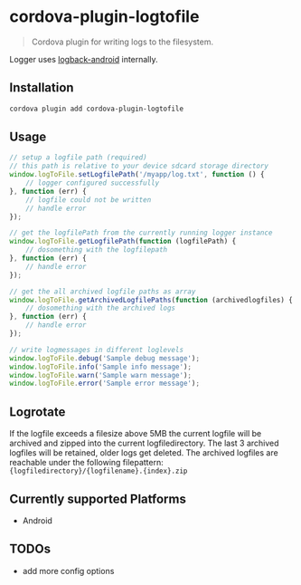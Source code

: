 # cordova-plugin-logtofile

> Cordova plugin for writing logs to the filesystem.

Logger uses [logback-android](https://github.com/tony19/logback-android) internally.

## Installation

```bash
cordova plugin add cordova-plugin-logtofile
```

## Usage

```javascript
// setup a logfile path (required)
// this path is relative to your device sdcard storage directory
window.logToFile.setLogfilePath('/myapp/log.txt', function () {
    // logger configured successfully  
}, function (err) {
    // logfile could not be written
    // handle error
});

// get the logfilePath from the currently running logger instance
window.logToFile.getLogfilePath(function (logfilePath) {
    // dosomething with the logfilepath
}, function (err) {
    // handle error
});

// get the all archived logfile paths as array
window.logToFile.getArchivedLogfilePaths(function (archivedlogfiles) {
    // dosomething with the archived logs
}, function (err) {
    // handle error
});

// write logmessages in different loglevels
window.logToFile.debug('Sample debug message');
window.logToFile.info('Sample info message');
window.logToFile.warn('Sample warn message');
window.logToFile.error('Sample error message');
```

## Logrotate
If the logfile exceeds a filesize above 5MB the current logfile will be archived and zipped into the current logfiledirectory. The last 3 archived logfiles will be retained, older logs get deleted.
The archived logfiles are reachable under the following filepattern: `{logfiledirectory}/{logfilename}.{index}.zip`

## Currently supported Platforms
- Android

## TODOs
- add more config options